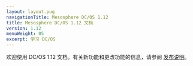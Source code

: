 ```yaml
---
layout: layout.pug
navigationTitle: Mesosphere DC/OS 1.12
title: Mesosphere DC/OS 1.12 文档
version: 1.12
menuWeight: 05
excerpt: 学习 DC/OS
---
```


欢迎使用 DC/OS 1.12 文档。有关新功能和更改功能的信息，请参阅 [发布说明](/cn/1.12/release-notes/)。
